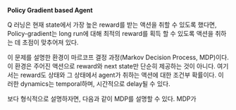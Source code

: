 **Policy Gradient based Agent**

Q 러닝은 현재 state에서 가장 높은 reward를 받는 액션을 취할 수 있도록 했다면, Policy-gradient는 long run에 대해 최적의 reward를 획득 할 수 있도록 액션을 취하는 데 초점이 맞추어져 있다.

이 문제를 설명한 환경이 마르코프 결정 과정(Markov Decision Process, MDP)이다. 이 환경은 주어진 액션으로 reward와 next state만 단순히 제공하는 것이 아니다. 여기서는 reward도 상태와 그 상태에서 agent가 취하는 액션에 대한 조건부 확률이다. 이러한 dynamics는 temporal하며, 시간적으로 delay될 수 있다.

보다 형식적으로 설명하자면, 다음과 같이 MDP를 설명할 수 있다. MDP가 